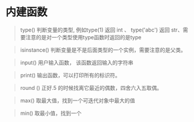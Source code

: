 # 内建函数
> type()  判断变量的类型,  例如type(1) 返回 int 、 type('abc') 返回 str、需要注意的是对一个类型使用type函数时返回的是type

> isinstance() 判断变量是不是后面类型的一个实例，需要注意的是父类。

> input() 用户输入函数， 该函数返回输入的字符串

> print() 输出函数，可以打印所有的标识符。

> round () 正好.5 的时候找离它最近的偶数，四舍六入五取偶。

> max() 取最大值，找到一个可迭代对象中最大的值

> min() 取最小值，找到一个
<!--stackedit_data:
eyJoaXN0b3J5IjpbLTExMDAwMzk0MzUsLTE1MjY2NjA0MCwtND
IyNzgxMDU0LDczNDk3MDIzMCw3MzQ5NzAyMzAsLTY0MjQ3NDE1
MiwxMzM0MTUxOTcsMTI0ODY1NjE0MCwxNjIwMzg1NzgzLDI0OT
c1OTcwMV19
-->